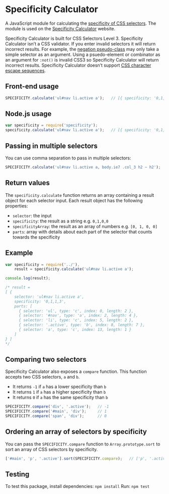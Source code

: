 # Specificity Calculator

A JavaScript module for calculating the [specificity of CSS selectors](http://www.w3.org/TR/css3-selectors/#specificity). The module is used on the [Specificity Calculator](http://specificity.keegan.st/) website.

Specificity Calculator is built for CSS Selectors Level 3. Specificity Calculator isn’t a CSS validator. If you enter invalid selectors it will return incorrect results. For example, the [negation pseudo-class](http://www.w3.org/TR/css3-selectors/#negation) may only take a simple selector as an argument. Using a psuedo-element or combinator as an argument for `:not()` is invalid CSS3 so Specificity Calculator will return incorrect results. Specificity Calculator doesn’t support [CSS character escape sequences](http://mathiasbynens.be/notes/css-escapes).


## Front-end usage

```js
SPECIFICITY.calculate('ul#nav li.active a');   // [{ specificity: '0,1,1,3' }]
```

## Node.js usage

```js
var specificity = require('specificity');
specificity.calculate('ul#nav li.active a');   // [{ specificity: '0,1,1,3' }]
```

## Passing in multiple selectors

You can use comma separation to pass in multiple selectors:

```js
SPECIFICITY.calculate('ul#nav li.active a, body.ie7 .col_3 h2 ~ h2');   // [{ specificity: '0,1,1,3' }, { specificity: '0,0,2,3' }]
```

## Return values

The `specificity.calculate` function returns an array containing a result object for each selector input. Each result object has the following properties:

  * `selector`: the input
  * `specificity`: the result as a string e.g. `0,1,0,0`
  * `specificityArray`: the result as an array of numbers e.g. `[0, 1, 0, 0]`
  * `parts`: array with details about each part of the selector that counts towards the specificity

## Example

```js
var specificity = require('../'),
    result = specificity.calculate('ul#nav li.active a');

console.log(result);

/* result =
[ {
    selector: 'ul#nav li.active a',
    specificity: '0,1,1,3',
    parts: [
      { selector: 'ul', type: 'c', index: 0, length: 2 },
      { selector: '#nav', type: 'a', index: 2, length: 4 },
      { selector: 'li', type: 'c', index: 5, length: 2 },
      { selector: '.active', type: 'b', index: 8, length: 7 },
      { selector: 'a', type: 'c', index: 13, length: 1 }
    ]
} ]
*/
```

## Comparing two selectors

Specificity Calculator also exposes a `compare` function. This function accepts two CSS selectors, `a` and `b`.

  * It returns `-1` if `a` has a lower specificity than `b`
  * It returns `1` if `a` has a higher specificity than `b`
  * It returns `0` if `a` has the same specificity than `b`

```js
SPECIFICITY.compare('div', '.active');   // -1
SPECIFICITY.compare('#main', 'div');     // 1
SPECIFICITY.compare('span', 'div');      // 0
```

## Ordering an array of selectors by specificity

You can pass the `SPECIFICITY.compare` function to `Array.prototype.sort` to sort an array of CSS selectors by specificity.

```js
['#main', 'p', '.active'].sort(SPECIFICITY.compare);   // ['p', '.active', '#main']
```

## Testing

To test this package, install dependencies: `npm install`
Run: `npm test`
